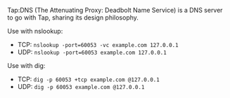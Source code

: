 Tap:DNS (The Attenuating Proxy: Deadbolt Name Service) is a DNS server to go with Tap, sharing its design philosophy.

Use with nslookup:
- TCP: `nslookup -port=60053 -vc example.com 127.0.0.1`
- UDP: `nslookup -port=60053 example.com 127.0.0.1`

Use with dig:
- TCP: `dig -p 60053 +tcp example.com @127.0.0.1`
- UDP: `dig -p 60053 example.com @127.0.0.1`
